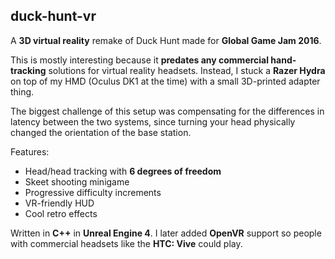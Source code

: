 ## duck-hunt-vr

A **3D virtual reality** remake of Duck Hunt made for **Global Game Jam 2016**.

This is mostly interesting because it **predates any commercial hand-tracking** solutions for virtual reality headsets. Instead, I stuck a **Razer Hydra** on top of my HMD (Oculus DK1 at the time) with a small 3D-printed adapter thing.

The biggest challenge of this setup was compensating for the differences in latency between the two systems, since turning your head physically changed the orientation of the base station.

Features:

  - Head/head tracking with **6 degrees of freedom**
  - Skeet shooting minigame
  - Progressive difficulty increments
  - VR-friendly HUD
  - Cool retro effects

Written in **C++** in **Unreal Engine 4**. I later added **OpenVR** support so people with commercial headsets like the **HTC: Vive** could play.
